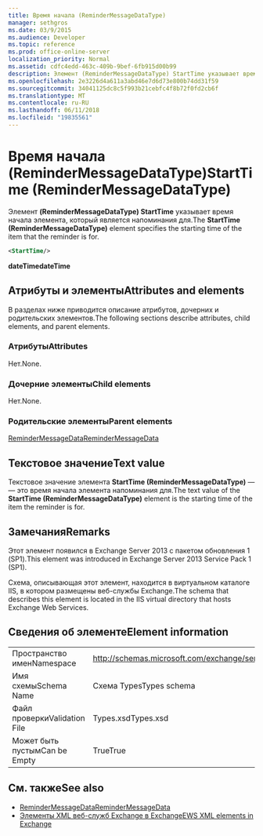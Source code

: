 ```yaml
---
title: Время начала (ReminderMessageDataType)
manager: sethgros
ms.date: 03/9/2015
ms.audience: Developer
ms.topic: reference
ms.prod: office-online-server
localization_priority: Normal
ms.assetid: cdfc4edd-463c-409b-9bef-6fb915d00b99
description: Элемент (ReminderMessageDataType) StartTime указывает время начала элемента, который является напоминания для.
ms.openlocfilehash: 2e3226d4a611a3abd46e7d6d73e800b74dd31f59
ms.sourcegitcommit: 34041125dc8c5f993b21cebfc4f8b72f0fd2cb6f
ms.translationtype: MT
ms.contentlocale: ru-RU
ms.lasthandoff: 06/11/2018
ms.locfileid: "19835561"
---
```

# <a name="starttime-remindermessagedatatype"></a><span data-ttu-id="4a06c-103">Время начала (ReminderMessageDataType)</span><span class="sxs-lookup"><span data-stu-id="4a06c-103">StartTime (ReminderMessageDataType)</span></span>

<span data-ttu-id="4a06c-104">Элемент **(ReminderMessageDataType) StartTime** указывает время начала элемента, который является напоминания для.</span><span class="sxs-lookup"><span data-stu-id="4a06c-104">The **StartTime (ReminderMessageDataType)** element specifies the starting time of the item that the reminder is for.</span></span> 
  
```XML
<StartTime/>
```

<span data-ttu-id="4a06c-105">**dateTime**</span><span class="sxs-lookup"><span data-stu-id="4a06c-105">**dateTime**</span></span>

## <a name="attributes-and-elements"></a><span data-ttu-id="4a06c-106">Атрибуты и элементы</span><span class="sxs-lookup"><span data-stu-id="4a06c-106">Attributes and elements</span></span>

<span data-ttu-id="4a06c-107">В разделах ниже приводится описание атрибутов, дочерних и родительских элементов.</span><span class="sxs-lookup"><span data-stu-id="4a06c-107">The following sections describe attributes, child elements, and parent elements.</span></span>
  
### <a name="attributes"></a><span data-ttu-id="4a06c-108">Атрибуты</span><span class="sxs-lookup"><span data-stu-id="4a06c-108">Attributes</span></span>

<span data-ttu-id="4a06c-109">Нет.</span><span class="sxs-lookup"><span data-stu-id="4a06c-109">None.</span></span>
  
### <a name="child-elements"></a><span data-ttu-id="4a06c-110">Дочерние элементы</span><span class="sxs-lookup"><span data-stu-id="4a06c-110">Child elements</span></span>

<span data-ttu-id="4a06c-111">Нет.</span><span class="sxs-lookup"><span data-stu-id="4a06c-111">None.</span></span>
  
### <a name="parent-elements"></a><span data-ttu-id="4a06c-112">Родительские элементы</span><span class="sxs-lookup"><span data-stu-id="4a06c-112">Parent elements</span></span>

[<span data-ttu-id="4a06c-113">ReminderMessageData</span><span class="sxs-lookup"><span data-stu-id="4a06c-113">ReminderMessageData</span></span>](remindermessagedata.md)
  
## <a name="text-value"></a><span data-ttu-id="4a06c-114">Текстовое значение</span><span class="sxs-lookup"><span data-stu-id="4a06c-114">Text value</span></span>

<span data-ttu-id="4a06c-115">Текстовое значение элемента **StartTime (ReminderMessageDataType)** — — это время начала элемента напоминания для.</span><span class="sxs-lookup"><span data-stu-id="4a06c-115">The text value of the **StartTime (ReminderMessageDataType)** element is the starting time of the item the reminder is for.</span></span> 
  
## <a name="remarks"></a><span data-ttu-id="4a06c-116">Замечания</span><span class="sxs-lookup"><span data-stu-id="4a06c-116">Remarks</span></span>

<span data-ttu-id="4a06c-117">Этот элемент появился в Exchange Server 2013 с пакетом обновления 1 (SP1).</span><span class="sxs-lookup"><span data-stu-id="4a06c-117">This element was introduced in Exchange Server 2013 Service Pack 1 (SP1).</span></span>
  
<span data-ttu-id="4a06c-118">Схема, описывающая этот элемент, находится в виртуальном каталоге IIS, в котором размещены веб-службы Exchange.</span><span class="sxs-lookup"><span data-stu-id="4a06c-118">The schema that describes this element is located in the IIS virtual directory that hosts Exchange Web Services.</span></span>
  
## <a name="element-information"></a><span data-ttu-id="4a06c-119">Сведения об элементе</span><span class="sxs-lookup"><span data-stu-id="4a06c-119">Element information</span></span>

|||
|:-----|:-----|
|<span data-ttu-id="4a06c-120">Пространство имен</span><span class="sxs-lookup"><span data-stu-id="4a06c-120">Namespace</span></span>  <br/> |http://schemas.microsoft.com/exchange/services/2006/types  <br/> |
|<span data-ttu-id="4a06c-121">Имя схемы</span><span class="sxs-lookup"><span data-stu-id="4a06c-121">Schema Name</span></span>  <br/> |<span data-ttu-id="4a06c-122">Схема Types</span><span class="sxs-lookup"><span data-stu-id="4a06c-122">Types schema</span></span>  <br/> |
|<span data-ttu-id="4a06c-123">Файл проверки</span><span class="sxs-lookup"><span data-stu-id="4a06c-123">Validation File</span></span>  <br/> |<span data-ttu-id="4a06c-124">Types.xsd</span><span class="sxs-lookup"><span data-stu-id="4a06c-124">Types.xsd</span></span>  <br/> |
|<span data-ttu-id="4a06c-125">Может быть пустым</span><span class="sxs-lookup"><span data-stu-id="4a06c-125">Can be Empty</span></span>  <br/> |<span data-ttu-id="4a06c-126">True</span><span class="sxs-lookup"><span data-stu-id="4a06c-126">True</span></span>  <br/> |
   
## <a name="see-also"></a><span data-ttu-id="4a06c-127">См. также</span><span class="sxs-lookup"><span data-stu-id="4a06c-127">See also</span></span>

- [<span data-ttu-id="4a06c-128">ReminderMessageData</span><span class="sxs-lookup"><span data-stu-id="4a06c-128">ReminderMessageData</span></span>](remindermessagedata.md)
- [<span data-ttu-id="4a06c-129">Элементы XML веб-служб Exchange в Exchange</span><span class="sxs-lookup"><span data-stu-id="4a06c-129">EWS XML elements in Exchange</span></span>](ews-xml-elements-in-exchange.md)

